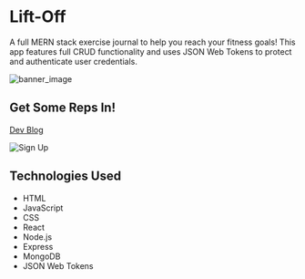 # Lift-Off
A full MERN stack exercise journal to help you reach your fitness goals! This app features full CRUD functionality and uses JSON Web Tokens to protect and authenticate user credentials.

![banner_image](https://i.imgur.com/uUKoExT.png)

## Get Some Reps In!
[Dev Blog](http://www.lift-off.fun/)

![Sign Up](https://i.imgur.com/RSWIkj6.png)

## Technologies Used
* HTML
* JavaScript
* CSS
* React
* Node.js
* Express
* MongoDB
* JSON Web Tokens